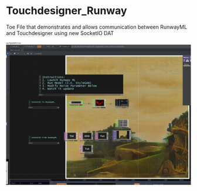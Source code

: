 # Touchdesigner_Runway
Toe File that demonstrates and allows communication between RunwayML and Touchdesigner using new SocketIO DAT

![Screenshot](screenshot.png)
